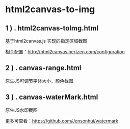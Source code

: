 # html2canvas-to-img


## 1 ) . html2canvas-toImg.html
基于html2canvas.js 实现的指定区域截图

相关配置：http://html2canvas.hertzen.com/configuration



## 2 ) .  canvas-range.html
原生JS可调节字体大小，颜色截图



## 3 ) .  canvas-waterMark.html
原生JS水印截图

更多可查看：https://github.com/Jensonhui/watermark

